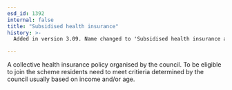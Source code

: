 ```yaml
---
esd_id: 1392
internal: false
title: "Subsidised health insurance"
history: >-
  Added in version 3.09. Name changed to 'Subsidised health insurance and scope notes revised in version 4.00.

---
```


A collective health insurance policy organised by the council.  To be eligible to join the scheme residents need to meet critieria determined by the council usually based on income and/or age.

